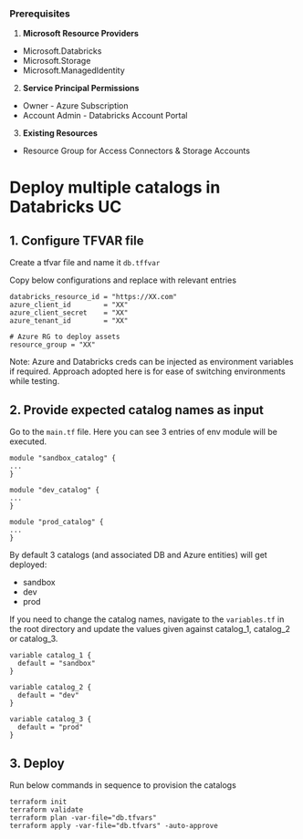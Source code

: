 ### Prerequisites

1. **Microsoft Resource Providers**
- Microsoft.Databricks
- Microsoft.Storage
- Microsoft.ManagedIdentity

2. **Service Principal Permissions**
- Owner - Azure Subscription
- Account Admin - Databricks Account Portal

3. **Existing Resources**
- Resource Group for Access Connectors & Storage Accounts

# Deploy multiple catalogs in Databricks UC

## 1. **Configure TFVAR file**

Create a tfvar file and name it `db.tffvar`

Copy below configurations and replace with relevant entries

```
databricks_resource_id = "https://XX.com"
azure_client_id        = "XX"
azure_client_secret    = "XX"
azure_tenant_id        = "XX"

# Azure RG to deploy assets
resource_group = "XX"

```

Note: Azure and Databricks creds can be injected as environment variables if required. Approach adopted here is for ease of switching environments while testing.

## 2. **Provide expected catalog names as input**

Go to the `main.tf` file. Here you can see 3 entries of env module will be executed.

```
module "sandbox_catalog" {
...
}

module "dev_catalog" {
...
}

module "prod_catalog" {
...    
}

```
By default 3 catalogs (and associated DB and Azure entities) will get deployed:
- sandbox
- dev
- prod

If you need to change the catalog names, navigate to the `variables.tf` in the root directory and update the values given against catalog_1, catalog_2 or catalog_3.

```
variable catalog_1 {
  default = "sandbox"
}

variable catalog_2 {
  default = "dev"
}

variable catalog_3 {
  default = "prod"
}
```

## 3. **Deploy**

Run below commands in sequence to provision the catalogs

```
terraform init
terraform validate
terraform plan -var-file="db.tfvars"
terraform apply -var-file="db.tfvars" -auto-approve
```